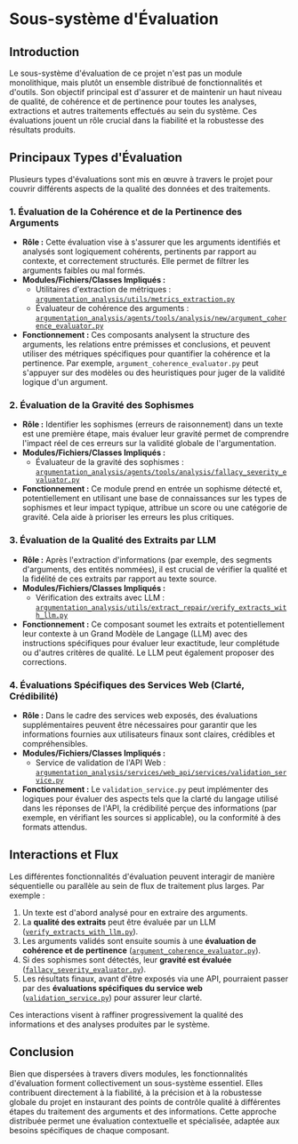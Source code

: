 # Sous-système d'Évaluation

## Introduction

Le sous-système d'évaluation de ce projet n'est pas un module monolithique, mais plutôt un ensemble distribué de fonctionnalités et d'outils. Son objectif principal est d'assurer et de maintenir un haut niveau de qualité, de cohérence et de pertinence pour toutes les analyses, extractions et autres traitements effectués au sein du système. Ces évaluations jouent un rôle crucial dans la fiabilité et la robustesse des résultats produits.

## Principaux Types d'Évaluation

Plusieurs types d'évaluations sont mis en œuvre à travers le projet pour couvrir différents aspects de la qualité des données et des traitements.

### 1. Évaluation de la Cohérence et de la Pertinence des Arguments

*   **Rôle :** Cette évaluation vise à s'assurer que les arguments identifiés et analysés sont logiquement cohérents, pertinents par rapport au contexte, et correctement structurés. Elle permet de filtrer les arguments faibles ou mal formés.
*   **Modules/Fichiers/Classes Impliqués :**
    *   Utilitaires d'extraction de métriques : [`argumentation_analysis/utils/metrics_extraction.py`](../../argumentation_analysis/utils/metrics_extraction.py:276)
    *   Évaluateur de cohérence des arguments : [`argumentation_analysis/agents/tools/analysis/new/argument_coherence_evaluator.py`](../../argumentation_analysis/agents/tools/analysis/new/argument_coherence_evaluator.py:82)
*   **Fonctionnement :** Ces composants analysent la structure des arguments, les relations entre prémisses et conclusions, et peuvent utiliser des métriques spécifiques pour quantifier la cohérence et la pertinence. Par exemple, `argument_coherence_evaluator.py` peut s'appuyer sur des modèles ou des heuristiques pour juger de la validité logique d'un argument.

### 2. Évaluation de la Gravité des Sophismes

*   **Rôle :** Identifier les sophismes (erreurs de raisonnement) dans un texte est une première étape, mais évaluer leur gravité permet de comprendre l'impact réel de ces erreurs sur la validité globale de l'argumentation.
*   **Modules/Fichiers/Classes Impliqués :**
    *   Évaluateur de la gravité des sophismes : [`argumentation_analysis/agents/tools/analysis/fallacy_severity_evaluator.py`](../../argumentation_analysis/agents/tools/analysis/fallacy_severity_evaluator.py:111)
*   **Fonctionnement :** Ce module prend en entrée un sophisme détecté et, potentiellement en utilisant une base de connaissances sur les types de sophismes et leur impact typique, attribue un score ou une catégorie de gravité. Cela aide à prioriser les erreurs les plus critiques.

### 3. Évaluation de la Qualité des Extraits par LLM

*   **Rôle :** Après l'extraction d'informations (par exemple, des segments d'arguments, des entités nommées), il est crucial de vérifier la qualité et la fidélité de ces extraits par rapport au texte source.
*   **Modules/Fichiers/Classes Impliqués :**
    *   Vérification des extraits avec LLM : [`argumentation_analysis/utils/extract_repair/verify_extracts_with_llm.py`](../../argumentation_analysis/utils/extract_repair/verify_extracts_with_llm.py:233)
*   **Fonctionnement :** Ce composant soumet les extraits et potentiellement leur contexte à un Grand Modèle de Langage (LLM) avec des instructions spécifiques pour évaluer leur exactitude, leur complétude ou d'autres critères de qualité. Le LLM peut également proposer des corrections.

### 4. Évaluations Spécifiques des Services Web (Clarté, Crédibilité)

*   **Rôle :** Dans le cadre des services web exposés, des évaluations supplémentaires peuvent être nécessaires pour garantir que les informations fournies aux utilisateurs finaux sont claires, crédibles et compréhensibles.
*   **Modules/Fichiers/Classes Impliqués :**
    *   Service de validation de l'API Web : [`argumentation_analysis/services/web_api/services/validation_service.py`](../../argumentation_analysis/services/web_api/services/validation_service.py:1)
*   **Fonctionnement :** Le `validation_service.py` peut implémenter des logiques pour évaluer des aspects tels que la clarté du langage utilisé dans les réponses de l'API, la crédibilité perçue des informations (par exemple, en vérifiant les sources si applicable), ou la conformité à des formats attendus.

## Interactions et Flux

Les différentes fonctionnalités d'évaluation peuvent interagir de manière séquentielle ou parallèle au sein de flux de traitement plus larges. Par exemple :

1.  Un texte est d'abord analysé pour en extraire des arguments.
2.  La **qualité des extraits** peut être évaluée par un LLM ([`verify_extracts_with_llm.py`](../../argumentation_analysis/utils/extract_repair/verify_extracts_with_llm.py:233)).
3.  Les arguments validés sont ensuite soumis à une **évaluation de cohérence et de pertinence** ([`argument_coherence_evaluator.py`](../../argumentation_analysis/agents/tools/analysis/new/argument_coherence_evaluator.py:82)).
4.  Si des sophismes sont détectés, leur **gravité est évaluée** ([`fallacy_severity_evaluator.py`](../../argumentation_analysis/agents/tools/analysis/fallacy_severity_evaluator.py:111)).
5.  Les résultats finaux, avant d'être exposés via une API, pourraient passer par des **évaluations spécifiques du service web** ([`validation_service.py`](../../argumentation_analysis/services/web_api/services/validation_service.py:1)) pour assurer leur clarté.

Ces interactions visent à raffiner progressivement la qualité des informations et des analyses produites par le système.

## Conclusion

Bien que dispersées à travers divers modules, les fonctionnalités d'évaluation forment collectivement un sous-système essentiel. Elles contribuent directement à la fiabilité, à la précision et à la robustesse globale du projet en instaurant des points de contrôle qualité à différentes étapes du traitement des arguments et des informations. Cette approche distribuée permet une évaluation contextuelle et spécialisée, adaptée aux besoins spécifiques de chaque composant.